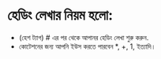# হেডিং লেখার নিয়ম হলো:  

* (হেশ ট্যাগ) # এর পর থেকে আপানর হেডিং লেখা শুরু করুন.
* কোটেশনের জন্য আপনি ইউস করতে পারবেন *,  +,  1,  ইত্যাদি।